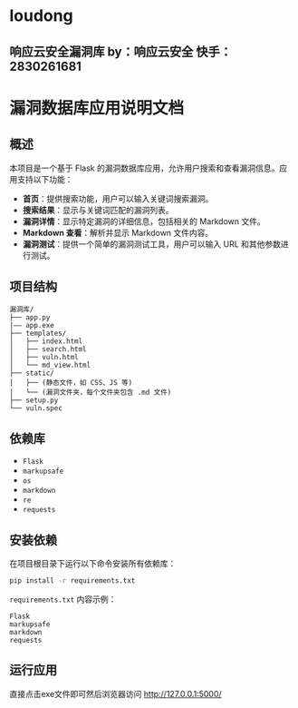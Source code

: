# loudong
响应云安全漏洞库
by：响应云安全
快手：2830261681
---

# 漏洞数据库应用说明文档

## 概述

本项目是一个基于 Flask 的漏洞数据库应用，允许用户搜索和查看漏洞信息。应用支持以下功能：

- **首页**：提供搜索功能，用户可以输入关键词搜索漏洞。
- **搜索结果**：显示与关键词匹配的漏洞列表。
- **漏洞详情**：显示特定漏洞的详细信息，包括相关的 Markdown 文件。
- **Markdown 查看**：解析并显示 Markdown 文件内容。
- **漏洞测试**：提供一个简单的漏洞测试工具，用户可以输入 URL 和其他参数进行测试。

## 项目结构

```
漏洞库/
├── app.py
|—— app.exe
├── templates/
│   ├── index.html
│   ├── search.html
│   ├── vuln.html
│   └── md_view.html
├── static/
│   ├── (静态文件，如 CSS、JS 等)
│   └── (漏洞文件夹，每个文件夹包含 .md 文件)
├── setup.py
└── vuln.spec
```

## 依赖库

- `Flask`
- `markupsafe`
- `os`
- `markdown`
- `re`
- `requests`

## 安装依赖

在项目根目录下运行以下命令安装所有依赖库：

```sh
pip install -r requirements.txt
```

`requirements.txt` 内容示例：

```
Flask
markupsafe
markdown
requests
```

## 运行应用

直接点击exe文件即可然后浏览器访问 http://127.0.0.1:5000/
        
